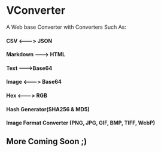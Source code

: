 # VConverter
A Web base Converter with Converters Such As:

#### CSV <---> JSON
#### Markdown ---> HTML
#### Text --->Base64
#### Image <---> Base64
#### Hex <---> RGB
#### Hash Generator(SHA256 & MD5)
#### Image Format Converter (PNG, JPG, GIF, BMP, TIFF, WebP)

## More Coming Soon ;)
